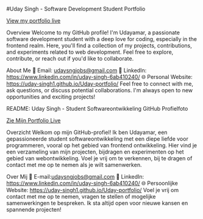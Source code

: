 #Uday Singh - Software Development Student Portfolio

[View my portfolio live](https://uday-singh1.github.io/Uday-portfolio/)

Overview
Welcome to my GitHub profile! I'm Udayamar, a passionate software development student with a deep love for coding, especially in the frontend realm. Here, you'll find a collection of my projects, contributions, and experiments related to web development. Feel free to explore, contribute, or reach out if you'd like to collaborate.

About Me
📧 Email: udaysngjobs@gmail.com
💼 LinkedIn: https://www.linkedin.com/in/uday-singh-6ab410240/
🌐 Personal Website: https://uday-singh1.github.io/Uday-portfolio/
Feel free to connect with me, ask questions, or discuss potential collaborations. I'm always open to new opportunities and exciting projects!



README: Uday Singh - Student Softwareontwikkeling
GitHub Profielfoto

[Zie Mijn Portfolio Live](https://uday-singh1.github.io/Uday-portfolio/)

Overzicht
Welkom op mijn GitHub-profiel! Ik ben Udayamar, een gepassioneerde student softwareontwikkeling met een diepe liefde voor programmeren, vooral op het gebied van frontend ontwikkeling. Hier vind je een verzameling van mijn projecten, bijdragen en experimenten op het gebied van webontwikkeling. Voel je vrij om te verkennen, bij te dragen of contact met me op te nemen als je wilt samenwerken.

Over Mij
📧 E-mail:udaysngjobs@gmail.com
💼 LinkedIn: https://www.linkedin.com/in/uday-singh-6ab410240/
🌐 Persoonlijke Website: https://uday-singh1.github.io/Uday-portfolio/
Voel je vrij om contact met me op te nemen, vragen te stellen of mogelijke samenwerkingen te bespreken. Ik sta altijd open voor nieuwe kansen en spannende projecten!
